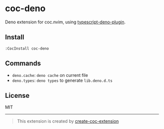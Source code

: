 # coc-deno

Deno extension for coc.nvim, using [typescript-deno-plugin](https://github.com/justjavac/typescript-deno-plugin).

## Install

`:CocInstall coc-deno`

## Commands

- `deno.cache`: `deno cache` on current file
- `deno.types`: `deno types` to generate `lib.deno.d.ts`

## License

MIT

---

> This extension is created by [create-coc-extension](https://github.com/fannheyward/create-coc-extension)
